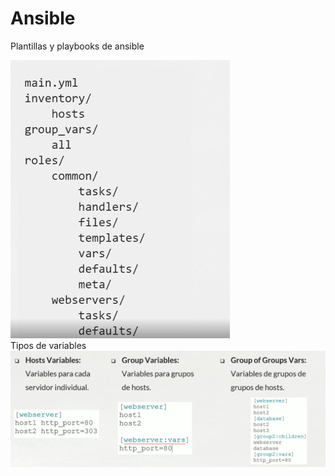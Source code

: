# Ansible
Plantillas y playbooks de ansible 
<br>

![Image text](https://github.com/aelogonpin/Ansible/blob/main/Orden%20ansible.PNG)
<br>
Tipos de variables
![Image text](https://github.com/aelogonpin/Ansible/blob/main/Variables-ansible.PNG)
